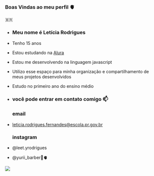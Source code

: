 ### Boas Vindas ao meu perfil 🫀

🇧🇷

- ### Meu nome é Letícia Rodrigues

- Tenho 15 anos 
- Estou estudando na [Alura](https://www.alura.com.br)
- Estou me desenvolvendo na linguagem javascript
- Utilizo esse espaço para minha organização e compartilhamento de meus projetos desenvolvidos
- Estudo no primeiro ano do ensino médio

- ### você pode entrar em contato comigo 📫
     ### email

- leticia.rodrigues.fernandes@escola.pr.gov.br

    ### instagram 
  
- @leet.yrodrigues
- @yurii_barber💍🫀
  




![](https://media.tenor.com/syL62uUkzwMAAAAd/nezuko-nezuko-kamado.gif)
  
